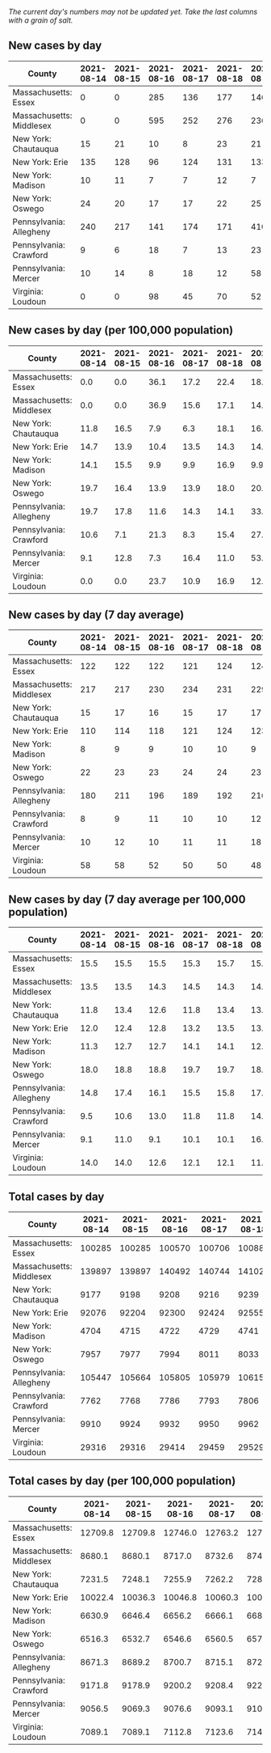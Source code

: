 _The current day's numbers may not be updated yet. Take the last columns with a grain of salt._
## New cases by day

| County | 2021-08-14 | 2021-08-15 | 2021-08-16 | 2021-08-17 | 2021-08-18 | 2021-08-19 | 2021-08-20 |
| --- | --- | --- | --- | --- | --- | --- | --- |
| Massachusetts: Essex | 0 | 0 | 285 | 136 | 177 | 146 |  |
| Massachusetts: Middlesex | 0 | 0 | 595 | 252 | 276 | 236 |  |
| New York: Chautauqua | 15 | 21 | 10 | 8 | 23 | 21 |  |
| New York: Erie | 135 | 128 | 96 | 124 | 131 | 133 |  |
| New York: Madison | 10 | 11 | 7 | 7 | 12 | 7 |  |
| New York: Oswego | 24 | 20 | 17 | 17 | 22 | 25 |  |
| Pennsylvania: Allegheny | 240 | 217 | 141 | 174 | 171 | 410 | 210 |
| Pennsylvania: Crawford | 9 | 6 | 18 | 7 | 13 | 23 | 13 |
| Pennsylvania: Mercer | 10 | 14 | 8 | 18 | 12 | 58 | 19 |
| Virginia: Loudoun | 0 | 0 | 98 | 45 | 70 | 52 | 63 |

## New cases by day (per 100,000 population)

| County | 2021-08-14 | 2021-08-15 | 2021-08-16 | 2021-08-17 | 2021-08-18 | 2021-08-19 | 2021-08-20 |
| --- | --- | --- | --- | --- | --- | --- | --- |
| Massachusetts: Essex | 0.0 | 0.0 | 36.1 | 17.2 | 22.4 | 18.5 |  |
| Massachusetts: Middlesex | 0.0 | 0.0 | 36.9 | 15.6 | 17.1 | 14.6 |  |
| New York: Chautauqua | 11.8 | 16.5 | 7.9 | 6.3 | 18.1 | 16.5 |  |
| New York: Erie | 14.7 | 13.9 | 10.4 | 13.5 | 14.3 | 14.5 |  |
| New York: Madison | 14.1 | 15.5 | 9.9 | 9.9 | 16.9 | 9.9 |  |
| New York: Oswego | 19.7 | 16.4 | 13.9 | 13.9 | 18.0 | 20.5 |  |
| Pennsylvania: Allegheny | 19.7 | 17.8 | 11.6 | 14.3 | 14.1 | 33.7 | 17.3 |
| Pennsylvania: Crawford | 10.6 | 7.1 | 21.3 | 8.3 | 15.4 | 27.2 | 15.4 |
| Pennsylvania: Mercer | 9.1 | 12.8 | 7.3 | 16.4 | 11.0 | 53.0 | 17.4 |
| Virginia: Loudoun | 0.0 | 0.0 | 23.7 | 10.9 | 16.9 | 12.6 | 15.2 |

## New cases by day (7 day average)

| County | 2021-08-14 | 2021-08-15 | 2021-08-16 | 2021-08-17 | 2021-08-18 | 2021-08-19 | 2021-08-20 |
| --- | --- | --- | --- | --- | --- | --- | --- |
| Massachusetts: Essex | 122 | 122 | 122 | 121 | 124 | 124 |  |
| Massachusetts: Middlesex | 217 | 217 | 230 | 234 | 231 | 229 |  |
| New York: Chautauqua | 15 | 17 | 16 | 15 | 17 | 17 |  |
| New York: Erie | 110 | 114 | 118 | 121 | 124 | 123 |  |
| New York: Madison | 8 | 9 | 9 | 10 | 10 | 9 |  |
| New York: Oswego | 22 | 23 | 23 | 24 | 24 | 23 |  |
| Pennsylvania: Allegheny | 180 | 211 | 196 | 189 | 192 | 216 | 223 |
| Pennsylvania: Crawford | 8 | 9 | 11 | 10 | 10 | 12 | 13 |
| Pennsylvania: Mercer | 10 | 12 | 10 | 11 | 11 | 18 | 20 |
| Virginia: Loudoun | 58 | 58 | 52 | 50 | 50 | 48 | 47 |

## New cases by day (7 day average per 100,000 population)

| County | 2021-08-14 | 2021-08-15 | 2021-08-16 | 2021-08-17 | 2021-08-18 | 2021-08-19 | 2021-08-20 |
| --- | --- | --- | --- | --- | --- | --- | --- |
| Massachusetts: Essex | 15.5 | 15.5 | 15.5 | 15.3 | 15.7 | 15.7 |  |
| Massachusetts: Middlesex | 13.5 | 13.5 | 14.3 | 14.5 | 14.3 | 14.2 |  |
| New York: Chautauqua | 11.8 | 13.4 | 12.6 | 11.8 | 13.4 | 13.4 |  |
| New York: Erie | 12.0 | 12.4 | 12.8 | 13.2 | 13.5 | 13.4 |  |
| New York: Madison | 11.3 | 12.7 | 12.7 | 14.1 | 14.1 | 12.7 |  |
| New York: Oswego | 18.0 | 18.8 | 18.8 | 19.7 | 19.7 | 18.8 |  |
| Pennsylvania: Allegheny | 14.8 | 17.4 | 16.1 | 15.5 | 15.8 | 17.8 | 18.3 |
| Pennsylvania: Crawford | 9.5 | 10.6 | 13.0 | 11.8 | 11.8 | 14.2 | 15.4 |
| Pennsylvania: Mercer | 9.1 | 11.0 | 9.1 | 10.1 | 10.1 | 16.4 | 18.3 |
| Virginia: Loudoun | 14.0 | 14.0 | 12.6 | 12.1 | 12.1 | 11.6 | 11.4 |

## Total cases by day

| County | 2021-08-14 | 2021-08-15 | 2021-08-16 | 2021-08-17 | 2021-08-18 | 2021-08-19 | 2021-08-20 |
| --- | --- | --- | --- | --- | --- | --- | --- |
| Massachusetts: Essex | 100285 | 100285 | 100570 | 100706 | 100883 | 101029 |  |
| Massachusetts: Middlesex | 139897 | 139897 | 140492 | 140744 | 141020 | 141256 |  |
| New York: Chautauqua | 9177 | 9198 | 9208 | 9216 | 9239 | 9260 |  |
| New York: Erie | 92076 | 92204 | 92300 | 92424 | 92555 | 92688 |  |
| New York: Madison | 4704 | 4715 | 4722 | 4729 | 4741 | 4748 |  |
| New York: Oswego | 7957 | 7977 | 7994 | 8011 | 8033 | 8058 |  |
| Pennsylvania: Allegheny | 105447 | 105664 | 105805 | 105979 | 106150 | 106560 | 106770 |
| Pennsylvania: Crawford | 7762 | 7768 | 7786 | 7793 | 7806 | 7829 | 7842 |
| Pennsylvania: Mercer | 9910 | 9924 | 9932 | 9950 | 9962 | 10020 | 10039 |
| Virginia: Loudoun | 29316 | 29316 | 29414 | 29459 | 29529 | 29581 | 29644 |

## Total cases by day (per 100,000 population)

| County | 2021-08-14 | 2021-08-15 | 2021-08-16 | 2021-08-17 | 2021-08-18 | 2021-08-19 | 2021-08-20 |
| --- | --- | --- | --- | --- | --- | --- | --- |
| Massachusetts: Essex | 12709.8 | 12709.8 | 12746.0 | 12763.2 | 12785.6 | 12804.1 |  |
| Massachusetts: Middlesex | 8680.1 | 8680.1 | 8717.0 | 8732.6 | 8749.8 | 8764.4 |  |
| New York: Chautauqua | 7231.5 | 7248.1 | 7255.9 | 7262.2 | 7280.4 | 7296.9 |  |
| New York: Erie | 10022.4 | 10036.3 | 10046.8 | 10060.3 | 10074.5 | 10089.0 |  |
| New York: Madison | 6630.9 | 6646.4 | 6656.2 | 6666.1 | 6683.0 | 6692.9 |  |
| New York: Oswego | 6516.3 | 6532.7 | 6546.6 | 6560.5 | 6578.5 | 6599.0 |  |
| Pennsylvania: Allegheny | 8671.3 | 8689.2 | 8700.7 | 8715.1 | 8729.1 | 8762.8 | 8780.1 |
| Pennsylvania: Crawford | 9171.8 | 9178.9 | 9200.2 | 9208.4 | 9223.8 | 9251.0 | 9266.3 |
| Pennsylvania: Mercer | 9056.5 | 9069.3 | 9076.6 | 9093.1 | 9104.0 | 9157.0 | 9174.4 |
| Virginia: Loudoun | 7089.1 | 7089.1 | 7112.8 | 7123.6 | 7140.6 | 7153.1 | 7168.4 |
